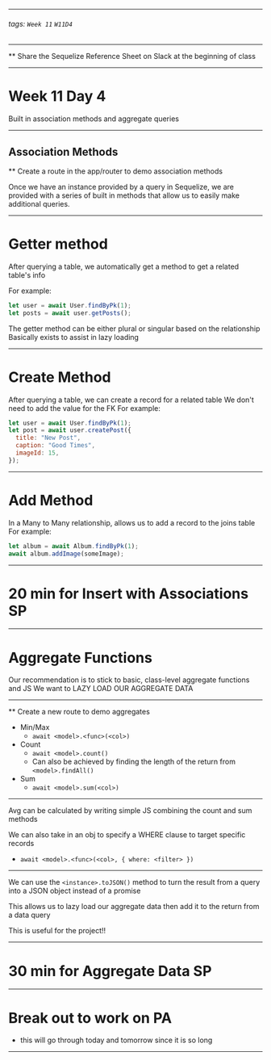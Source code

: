 <style>
    .present {
        text-align: left;
    }
</style>

---

###### tags: `Week 11` `W11D4`

---

\*\* Share the Sequelize Reference Sheet on Slack at the beginning of class

---

# Week 11 Day 4

Built in association methods and aggregate queries

---

## Association Methods

\*\* Create a route in the app/router to demo association methods

Once we have an instance provided by a query in Sequelize, we are provided with a series of built in methods that allow us to easily make additional queries.

---

# Getter method

After querying a table, we automatically get a method to get a related table's info

For example:

```javascript
let user = await User.findByPk(1);
let posts = await user.getPosts();
```

The getter method can be either plural or singular based on the relationship
Basically exists to assist in lazy loading

---

# Create Method

After querying a table, we can create a record for a related table
We don't need to add the value for the FK
For example:

```javascript
let user = await User.findByPk(1);
let post = await user.createPost({
  title: "New Post",
  caption: "Good Times",
  imageId: 15,
});
```

---

# Add Method

In a Many to Many relationship, allows us to add a record to the joins table
For example:

```javascript
let album = await Album.findByPk(1);
await album.addImage(someImage);
```

---

# 20 min for Insert with Associations SP

---

# Aggregate Functions

Our recommendation is to stick to basic, class-level aggregate functions and JS
We want to LAZY LOAD OUR AGGREGATE DATA

---

\*\* Create a new route to demo aggregates

- Min/Max
  - `await <model>.<func>(<col>)`
- Count
  - `await <model>.count()`
  - Can also be achieved by finding the length of the return from `<model>.findAll()`
- Sum
  - `await <model>.sum(<col>)`

---

Avg can be calculated by writing simple JS combining the count and sum methods

We can also take in an obj to specify a WHERE clause to target specific records

- `await <model>.<func>(<col>, { where: <filter> })`

---

We can use the `<instance>.toJSON()` method to turn the result from a query into a JSON object instead of a promise

This allows us to lazy load our aggregate data then add it to the return from a data query

This is useful for the project!!

---

# 30 min for Aggregate Data SP

---

# Break out to work on PA

- this will go through today and tomorrow since it is so long

---
